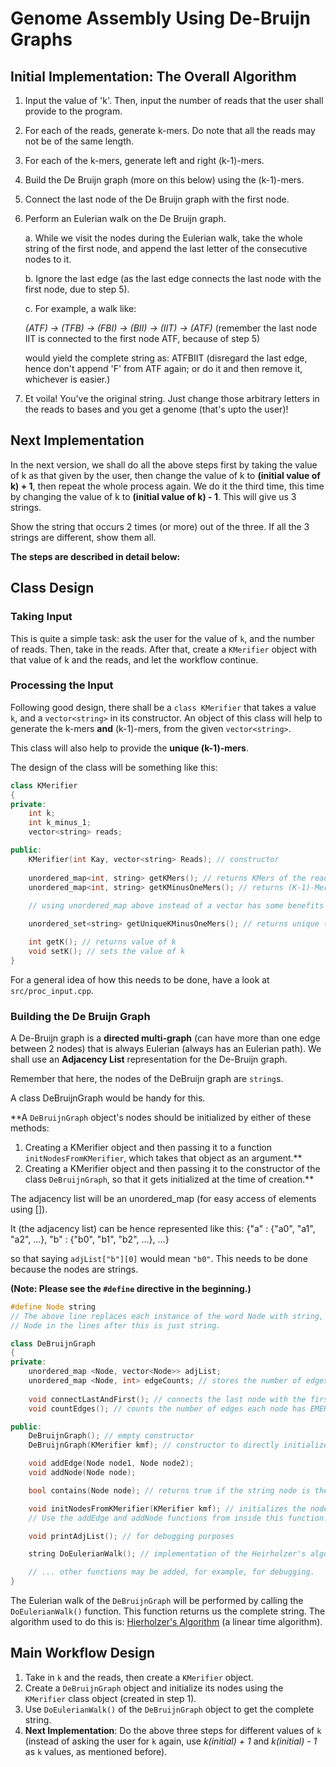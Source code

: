 # Genome Assembly Using De-Bruijn Graphs

## Initial Implementation: The Overall Algorithm

1. Input the value of 'k'. Then, input the number of reads that the user shall provide to the program.
2. For each of the reads, generate k-mers. Do note that all the reads may not be of the same length. 
3. For each of the k-mers, generate left and right (k-1)-mers.

4. Build the De Bruijn graph (more on this below) using the (k-1)-mers.

5. Connect the last node of the De Bruijn graph with the first node.

6. Perform an Eulerian walk on the De Bruijn graph.

   a. While we visit the nodes during the Eulerian walk, take the whole string of the first node, and append the last letter of the consecutive nodes to it.
   
   b. Ignore the last edge (as the last edge connects the last node with the first node, due to step 5).

   c. For example, a walk like:

	_(ATF) -> (TFB) -> (FBI) -> (BII) -> (IIT) -> (ATF)_ (remember the last node IIT is connected to the first node ATF, because of step 5)

	would yield the complete string as: ATFBIIT (disregard the last edge, hence don't append 'F' from ATF again; or do it and then remove it, whichever is easier.)

7. Et voila! You've the original string. Just change those arbitrary letters in the reads to bases and you get a genome (that's upto the user)!


## Next Implementation

In the next version, we shall do all the above steps first by taking the value of k as that given by the user, then change the value of k to **(initial value of k) + 1**, then repeat the whole process again. We do it the third time, this time by changing the value of k to **(initial value of k) - 1**. This will give us 3 strings.

Show the string that occurs 2 times (or more) out of the three. If all the 3 strings are different, show them all.

**The steps are described in detail below:**

## Class Design

### Taking Input

This is quite a simple task: ask the user for the value of `k`, and the number of reads. Then, take in the reads.
After that, create a `KMerifier` object with that value of k and the reads, and let the workflow continue.

### Processing the Input

Following good design, there shall be a `class KMerifier` that takes a value `k`, and a `vector<string>` in its constructor.
An object of this class will help to generate the k-mers **and** (k-1)-mers, from the given `vector<string>`.

This class will also help to provide the **unique (k-1)-mers**.

The design of the class will be something like this:

```cpp
class KMerifier
{
private:
	int k;
	int k_minus_1;
	vector<string> reads;

public:
	KMerifier(int Kay, vector<string> Reads); // constructor
	
	unordered_map<int, string> getKMers(); // returns KMers of the reads, in order
	unordered_map<int, string> getKMinusOneMers(); // returns (K-1)-Mers of the reads in order
	
	// using unordered_map above instead of a vector has some benefits here

	unordered_set<string> getUniqueKMinusOneMers(); // returns unique (k-1)-mers

	int getK(); // returns value of k
	void setK(); // sets the value of k
}
```
For a general idea of how this needs to be done, have a look at `src/proc_input.cpp`.


### Building the De Bruijn Graph

A De-Bruijn graph is a **directed multi-graph** (can have more than one edge between 2 nodes) that is always Eulerian (always has an Eulerian path).
We shall use an **Adjacency List** representation for the De-Bruijn graph. 

Remember that here, the nodes of the DeBruijn graph are `string`s.

A class DeBruijnGraph would be handy for this.

**A `DeBruijnGraph` object's nodes should be initialized by either of these methods:
1. Creating a KMerifier object and then passing it to a function `initNodesFromKMerifier`, which takes that object as an argument.**
2. Creating a KMerifier object and then passing it to the constructor of the class `DeBruijnGraph`, so that it gets initialized at the time of creation.**

The adjacency list will be an unordered_map (for easy access of elements using []).

It (the adjacency list) can be hence represented like this:
{"a" : {"a0", "a1", "a2", ...},
"b" : {"b0", "b1", "b2", ...}, ...}

so that saying `adjList["b"][0]` would mean `"b0"`. This needs to be done because the nodes are strings.

__(Note: Please see the `#define` directive in the beginning.)__

```cpp
#define Node string
// The above line replaces each instance of the word Node with string, like find and replace
// Node in the lines after this is just string.

class DeBruijnGraph
{
private:
	unordered_map <Node, vector<Node>> adjList;
	unordered_map <Node, int> edgeCounts; // stores the number of edges each node has EMERGING from it
	
	void connectLastAndFirst(); // connects the last node with the first node
	void countEdges(); // counts the number of edges each node has EMERGING from it (populates edge_counts)

public:
	DeBruijnGraph(); // empty constructor
	DeBruijnGraph(KMerifier kmf); // constructor to directly initialize the graph with a KMerifier object

	void addEdge(Node node1, Node node2);
	void addNode(Node node);

	bool contains(Node node); // returns true if the string node is there in the graph

	void initNodesFromKMerifier(KMerifier kmf); // initializes the nodes from an object of a KMerifier class type. 
	// Use the addEdge and addNode functions from inside this function.

	void printAdjList(); // for debugging purposes

	string DoEulerianWalk(); // implementation of the Heirholzer's algorithm. This function returns the original string.

	// ... other functions may be added, for example, for debugging.
}
```

The Eulerian walk of the `DeBruijnGraph` will be performed by calling the `DoEulerianWalk()` function. This function returns us the complete string.
The algorithm used to do this is: [Hierholzer's Algorithm](https://www.geeksforgeeks.org/hierholzers-algorithm-directed-graph/) (a linear time algorithm).


## Main Workflow Design

1. Take in `k` and the reads, then create a `KMerifier` object.
2. Create a `DeBruijnGraph` object and initialize its nodes using the `KMerifier` class object (created in step 1).
3. Use `DoEulerianWalk()` of the `DeBruijnGraph` object to get the complete string.
4. **Next Implementation**: Do the above three steps for different values of `k` (instead of asking the user for `k` again, use *k(initial) + 1* and *k(initial) - 1* as `k` values, as mentioned before).


